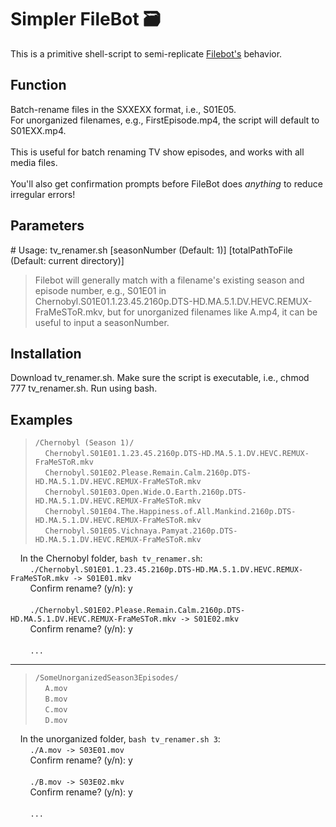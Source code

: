 # Simpler FileBot 🗃️
This is a primitive shell-script to semi-replicate [Filebot's](https://www.filebot.net/) behavior.

## Function
Batch-rename files in the SXXEXX format, i.e., S01E05. 
<br> For unorganized filenames, e.g., FirstEpisode.mp4, the script will default to S01EXX.mp4.
<br><br>This is useful for batch renaming TV show episodes, and works with all media files.
<br><br>You'll also get confirmation prompts before FileBot does *anything* to reduce irregular errors!

## Parameters
\# Usage: tv_renamer.sh [seasonNumber (Default: 1)] [totalPathToFile (Default: current directory)]
>Filebot will generally match with a filename's existing season and episode number, e.g., S01E01 in Chernobyl.S01E01.1.23.45.2160p.DTS-HD.MA.5.1.DV.HEVC.REMUX-FraMeSToR.mkv,
but for unorganized filenames like A.mp4, it can be useful to input a seasonNumber.

## Installation
Download tv_renamer.sh. Make sure the script is executable, i.e., chmod 777 tv_renamer.sh. Run using bash.

## Examples
>`/Chernobyl (Season 1)/`
   <br>&nbsp;&nbsp;&nbsp;&nbsp;`Chernobyl.S01E01.1.23.45.2160p.DTS-HD.MA.5.1.DV.HEVC.REMUX-FraMeSToR.mkv`
   <br>&nbsp;&nbsp;&nbsp;&nbsp;`Chernobyl.S01E02.Please.Remain.Calm.2160p.DTS-HD.MA.5.1.DV.HEVC.REMUX-FraMeSToR.mkv`
   <br>&nbsp;&nbsp;&nbsp;&nbsp;`Chernobyl.S01E03.Open.Wide.O.Earth.2160p.DTS-HD.MA.5.1.DV.HEVC.REMUX-FraMeSToR.mkv`
   <br>&nbsp;&nbsp;&nbsp;&nbsp;`Chernobyl.S01E04.The.Happiness.of.All.Mankind.2160p.DTS-HD.MA.5.1.DV.HEVC.REMUX-FraMeSToR.mkv`
   <br>&nbsp;&nbsp;&nbsp;&nbsp;`Chernobyl.S01E05.Vichnaya.Pamyat.2160p.DTS-HD.MA.5.1.DV.HEVC.REMUX-FraMeSToR.mkv`

&nbsp;&nbsp;&nbsp;&nbsp;In the Chernobyl folder, `bash tv_renamer.sh`:
<br>&nbsp;&nbsp;&nbsp;&nbsp;&nbsp;&nbsp;&nbsp;&nbsp;`./Chernobyl.S01E01.1.23.45.2160p.DTS-HD.MA.5.1.DV.HEVC.REMUX-FraMeSToR.mkv -> S01E01.mkv`
<br>&nbsp;&nbsp;&nbsp;&nbsp;&nbsp;&nbsp;&nbsp;&nbsp;Confirm rename? (y/n): y
<br>
<br>&nbsp;&nbsp;&nbsp;&nbsp;&nbsp;&nbsp;&nbsp;&nbsp;`./Chernobyl.S01E02.Please.Remain.Calm.2160p.DTS-HD.MA.5.1.DV.HEVC.REMUX-FraMeSToR.mkv -> S01E02.mkv`
<br>&nbsp;&nbsp;&nbsp;&nbsp;&nbsp;&nbsp;&nbsp;&nbsp;Confirm rename? (y/n): y
<br>
<br>&nbsp;&nbsp;&nbsp;&nbsp;&nbsp;&nbsp;&nbsp;&nbsp;`...`
<br>

---	

>`/SomeUnorganizedSeason3Episodes/`
<br>&nbsp;&nbsp;&nbsp;&nbsp;`A.mov`
<br>&nbsp;&nbsp;&nbsp;&nbsp;`B.mov`
<br>&nbsp;&nbsp;&nbsp;&nbsp;`C.mov`
<br>&nbsp;&nbsp;&nbsp;&nbsp;`D.mov`

&nbsp;&nbsp;&nbsp;&nbsp;In the unorganized folder, `bash tv_renamer.sh 3`:
<br>&nbsp;&nbsp;&nbsp;&nbsp;&nbsp;&nbsp;&nbsp;&nbsp;`./A.mov -> S03E01.mov`
<br>&nbsp;&nbsp;&nbsp;&nbsp;&nbsp;&nbsp;&nbsp;&nbsp;Confirm rename? (y/n): y
<br>
<br>&nbsp;&nbsp;&nbsp;&nbsp;&nbsp;&nbsp;&nbsp;&nbsp;`./B.mov -> S03E02.mkv`
<br>&nbsp;&nbsp;&nbsp;&nbsp;&nbsp;&nbsp;&nbsp;&nbsp;Confirm rename? (y/n): y
<br>
<br>&nbsp;&nbsp;&nbsp;&nbsp;&nbsp;&nbsp;&nbsp;&nbsp;`...`
